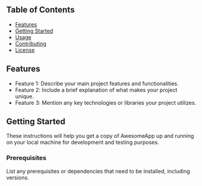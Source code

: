 ## Table of Contents

- [Features](#features)
- [Getting Started](#getting-started)
- [Usage](#usage)
- [Contributing](#contributing)
- [License](#license)

## Features

- Feature 1: Describe your main project features and functionalities.
- Feature 2: Include a brief explanation of what makes your project unique.
- Feature 3: Mention any key technologies or libraries your project utilizes.

## Getting Started

These instructions will help you get a copy of AwesomeApp up and running on your local machine for development and testing purposes.

### Prerequisites

List any prerequisites or dependencies that need to be installed, including versions.

